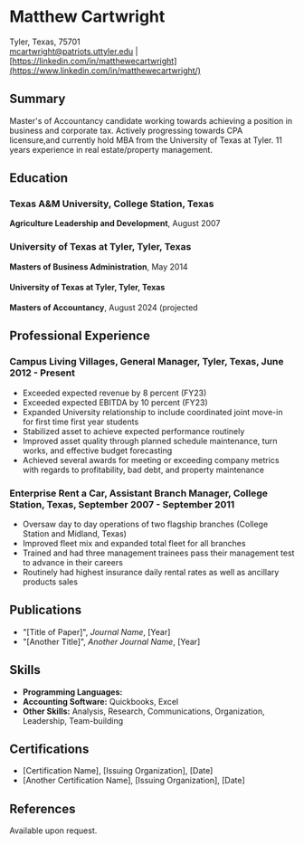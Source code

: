 # Matthew Cartwright
Tyler, Texas, 75701  
mcartwright@patriots.uttyler.edu | [https://linkedin.com/in/matthewecartwright](https://www.linkedin.com/in/matthewecartwright/)

## Summary
Master's of Accountancy candidate working towards achieving a position in business and corporate tax.  Actively progressing towards CPA licensure,and currently hold MBA from the University of Texas at Tyler. 11 years experience in real estate/property management. 

## Education
### Texas A&M University, College Station, Texas
**Agriculture Leadership and Development**, August 2007

### University of Texas at Tyler, Tyler, Texas
**Masters of Business Administration**, May 2014

#### University of Texas at Tyler, Tyler, Texas
**Masters of Accountancy**, August 2024 (projected

## Professional Experience
### Campus Living Villages, General Manager, Tyler, Texas, June 2012 - Present
- Exceeded expected revenue by 8 percent (FY23)
- Exceeded expected EBITDA by 10 percent (FY23)
- Expanded University relationship to include coordinated joint move-in for first time first year students
- Stabilized asset to achieve expected performance routinely
- Improved asset quality through planned schedule maintenance, turn works, and effective budget forecasting
- Achieved several awards for meeting or exceeding company metrics with regards to profitability, bad debt, and property maintenance

### Enterprise Rent a Car, Assistant Branch Manager, College Station, Texas, September 2007 - September 2011
- Oversaw day to day operations of two flagship branches (College Station and Midland, Texas)
- Improved fleet mix and expanded total fleet for all branches
- Trained and had three management trainees pass their management test to advance in their careers
- Routinely had highest insurance daily rental rates as well as ancillary products sales

## Publications
- "[Title of Paper]", *Journal Name*, [Year]
- "[Another Title]", *Another Journal Name*, [Year]

## Skills
- **Programming Languages:** 
- **Accounting Software:** Quickbooks, Excel
- **Other Skills:** Analysis, Research, Communications, Organization, Leadership, Team-building

## Certifications
- [Certification Name], [Issuing Organization], [Date]
- [Another Certification Name], [Issuing Organization], [Date]

## References
Available upon request.
